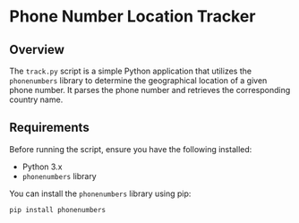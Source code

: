 # Phone Number Location Tracker

## Overview

The `track.py` script is a simple Python application that utilizes the `phonenumbers` library to determine the geographical location of a given phone number. It parses the phone number and retrieves the corresponding country name.

## Requirements

Before running the script, ensure you have the following installed:

- Python 3.x
- `phonenumbers` library

You can install the `phonenumbers` library using pip:

```bash
pip install phonenumbers
```

